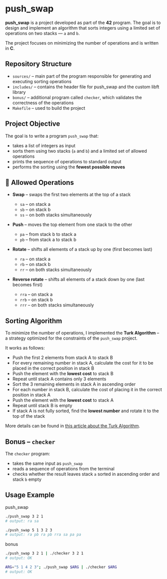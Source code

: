 # push_swap

**push_swap** is a project developed as part of the **42** program. The goal is to design and implement an algorithm that sorts integers using a limited set of operations on two stacks — `a` and `b`.

The project focuses on minimizing the number of operations and is written in **C**.

## Repository Structure

- `sources/` – main part of the program responsible for generating and executing sorting operations  
- `includes/` – contains the header file for push_swap and the custom libft library  
- `bonus/` – additional program called `checker`, which validates the correctness of the operations  
- `Makefile` – used to build the project


## Project Objective

The goal is to write a program `push_swap` that:
- takes a list of integers as input
- sorts them using two stacks (`a` and `b`) and a limited set of allowed operations
- prints the sequence of operations to standard output
- performs the sorting using the **fewest possible moves**


## 🔧 Allowed Operations

- **Swap** – swaps the first two elements at the top of a stack  
    - `sa` – on stack a  
    - `sb` – on stack b  
    - `ss` – on both stacks simultaneously

- **Push** – moves the top element from one stack to the other  
    - `pa` – from stack b to stack a  
    - `pb` – from stack a to stack b

- **Rotate** – shifts all elements of a stack up by one (first becomes last)  
    - `ra` – on stack a  
    - `rb` – on stack b  
    - `rr` – on both stacks simultaneously

- **Reverse rotate** – shifts all elements of a stack down by one (last becomes first)  
    - `rra` – on stack a  
    - `rrb` – on stack b  
    - `rrr` – on both stacks simultaneously


## Sorting Algorithm

To minimize the number of operations, I implemented the **Turk Algorithm** – a strategy optimized for the constraints of the `push_swap` project.  

It works as follows:
- Push the first 2 elements from stack A to stack B  
- For every remaining number in stack A, calculate the cost for it to be placed in the correct position in stack B  
- Push the element with the **lowest cost** to stack B  
- Repeat until stack A contains only 3 elements  
- Sort the 3 remaining elements in stack A in ascending order  
- For each number in stack B, calculate the cost of placing it in the correct position in stack A  
- Push the element with the **lowest cost** to stack A  
- Repeat until stack B is empty  
- If stack A is not fully sorted, find the **lowest number** and rotate it to the top of the stack

More details can be found in [this article about the Turk Algorithm](https://medium.com/@ayogun/push-swap-c1f5d2d41e97).


## Bonus – `checker`

The `checker` program:
- takes the same input as `push_swap`
- reads a sequence of operations from the terminal
- checks whether the result leaves stack `a` sorted in ascending order and stack `b` empty


## Usage Example

push_swap
```bash
./push_swap 3 2 1
# output: ra sa

./push_swap 5 1 3 2 3
# output: ra pb ra pb rra sa pa pa
```

bonus
```bash
./push_swap 3 2 1 | ./checker 3 2 1
# output: OK

ARG="5 1 4 2 3"; ./push_swap $ARG | ./checker $ARG
# output: OK
```
